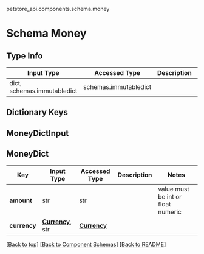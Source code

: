 petstore_api.components.schema.money
# Schema Money

## Type Info
Input Type | Accessed Type | Description | Notes
------------ | ------------- | ------------- | -------------
dict, schemas.immutabledict | schemas.immutabledict |  |

## Dictionary Keys
## MoneyDictInput
## MoneyDict

Key | Input Type | Accessed Type | Description | Notes
------------ | ------------- | ------------- | ------------- | -------------
**amount** | str | str |  | value must be int or float numeric
**currency** | [**Currency**](currency.md), str | [**Currency**](currency.md) |  |

[[Back to top]](#top) [[Back to Component Schemas]](../../../README.md#Component-Schemas) [[Back to README]](../../../README.md)
